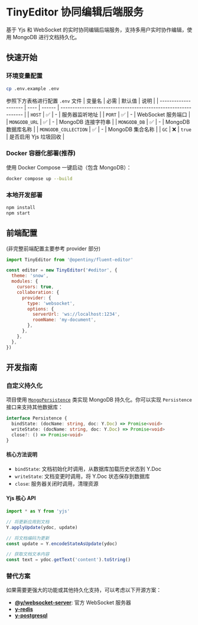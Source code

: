 # TinyEditor 协同编辑后端服务

基于 Yjs 和 WebSocket 的实时协同编辑后端服务，支持多用户实时协作编辑，使用 MongoDB 进行文档持久化。

## 快速开始

### 环境变量配置

```bash
cp .env.example .env
```

参照下方表格进行配置 `.env` 文件
| 变量名 | 必需 | 默认值 | 说明 |
| -------------------- | ---- | ------ | -------------------------------------------------------------- |
| `HOST` | ✅ | - | 服务器监听地址 |
| `PORT` | ✅ | - | WebSocket 服务端口 |
| `MONGODB_URL` | ✅ | - | MongoDB 连接字符串 |
| `MONGODB_DB` | ✅ | - | MongoDB 数据库名称 |
| `MONGODB_COLLECTION` | ✅ | - | MongoDB 集合名称 |
| `GC` | ❌ | `true` | 是否启用 Yjs 垃圾回收 |

### Docker 容器化部署(推荐)

使用 Docker Compose 一键启动（包含 MongoDB）：

```bash
docker compose up --build
```

### 本地开发部署

```bash
npm install
npm start
```

## 前端配置

(非完整前端配置主要参考 provider 部分)

```javascript
import TinyEditor from '@opentiny/fluent-editor'

const editor = new TinyEditor('#editor', {
  theme: 'snow',
  modules: {
    cursors: true,
    collaboration: {
      provider: {
        type: 'websocket',
        options: {
          serverUrl: 'ws://localhost:1234',
          roomName: 'my-document',
        },
      },
    },
  },
})
```

## 开发指南

### 自定义持久化

项目使用 [`MongoPersistence`](src/persistence/mongo.ts) 类实现 MongoDB 持久化。你可以实现 `Persistence` 接口来支持其他数据库：

```typescript
interface Persistence {
  bindState: (docName: string, doc: Y.Doc) => Promise<void>
  writeState: (docName: string, doc: Y.Doc) => Promise<void>
  close?: () => Promise<void>
}
```

#### 核心方法说明

- `bindState`: 文档初始化时调用，从数据库加载历史状态到 Y.Doc
- `writeState`: 文档变更时调用，将 Y.Doc 状态保存到数据库
- `close`: 服务器关闭时调用，清理资源

#### Yjs 核心 API

```typescript
import * as Y from 'yjs'

// 将更新应用到文档
Y.applyUpdate(ydoc, update)

// 将文档编码为更新
const update = Y.encodeStateAsUpdate(ydoc)

// 获取文档文本内容
const text = ydoc.getText('content').toString()
```

### 替代方案

如果需要更强大的功能或其他持久化支持，可以考虑以下开源方案：

- **[@y/websocket-server](https://github.com/yjs/y-websocket-server/)**: 官方 WebSocket 服务器
- **[y-redis](https://github.com/yjs/y-redis)**
- **[y-postgresql](https://github.com/MaxNoetzold/y-postgresql)**
